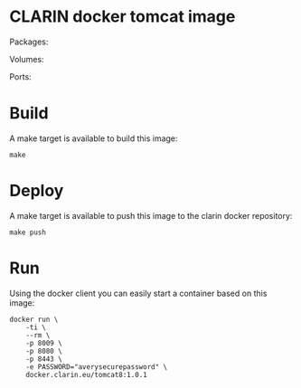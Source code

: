 # CLARIN docker tomcat image
Packages:

Volumes:

Ports:

# Build
A make target is available to build this image:

```
make
```

# Deploy
A make target is available to push this image to the clarin docker repository:

```
make push
```

# Run
Using the docker client you can easily start a container based on this image:

```
docker run \
	-ti \
	--rm \
	-p 8009 \
	-p 8080 \
	-p 8443 \
	-e PASSWORD="averysecurepassword" \
	docker.clarin.eu/tomcat8:1.0.1
```